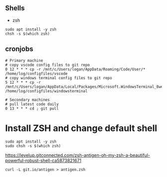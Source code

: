 ## Shells

- zsh

```
sudo apt install -y zsh
chsh -s $(which zsh)
```
## cronjobs

```
# Primary machine
# copy vscode config files to git repo
0 12 * * * cp -r /mnt/c/Users/logan/AppData/Roaming/Code/User/* /home/log/configfiles/vscode
# copy windows terminal config files to git repo
5 12 * * * cp -r /mnt/c/Users/logan/AppData/Local/Packages/Microsoft.WindowsTerminal_8wekyb3d8bbwe/LocalState/* /home/log/configfiles/windowsterminal
```

```
# Secondary machines
# pull latest code daily
0 13 * * * cd ; git pull

```

# Install ZSH and change default shell
```
sudo apt install -y zsh
sudo chsh -s $(which zsh)
```


https://levelup.gitconnected.com/zsh-antigen-oh-my-zsh-a-beautiful-powerful-robust-shell-ca5873821671

```
curl -L git.io/antigen > antigen.zsh
```

```
